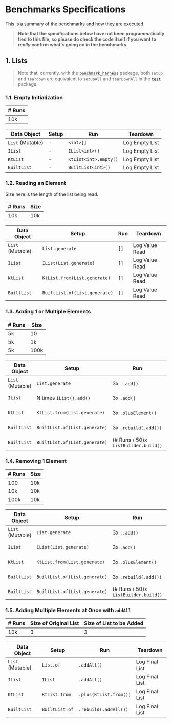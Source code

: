 # Benchmarks Specifications

This is a summary of the benchmarks and how they are executed.

> **Note that the specifications below have not been programmatically tied to this file, so please do check the code itself if you want to *really* confirm what's going on in the benchmarks.**

## 1. Lists

> Note that, currently, with the [`benchmark_harness`][benchmark_harness] package, both `setup` and `teardown` are equivalent to `setUpAll` and `tearDownAll` in the [`test`][test] package.


[benchmark_harness]: https://pub.dev/packages/benchmark_harness
[test]: https://pub.dev/packages/test

### 1.1. Empty Initialization

| # Runs |
| ------ |
| 10k    |

| Data Object      | Setup | Run                   | Teardown       |
| ---------------- | ----- | --------------------- | -------------- |
| `List` (Mutable) | -     | `<int>[]`             | Log Empty List |
| `IList`          | -     | `IList<int>()`        | Log Empty List |
| `KtList`         | -     | `KtList<int>.empty()` | Log Empty List |
| `BuiltList`      | -     | `BuiltList<int>()`    | Log Empty List |

### 1.2. Reading an Element

Size here is the length of the list being read.

| # Runs | Size |
| ------ | ---- |
| 10k    | 10k  |

| Data Object      | Setup                         | Run  | Teardown       |
| ---------------- | ----------------------------- | ---- | -------------- |
| `List` (Mutable) | `List.generate`               | `[]` | Log Value Read |
| `IList`          | `IList(List.generate)`        | `[]` | Log Value Read |
| `KtList`         | `KtList.from(List.generate)`  | `[]` | Log Value Read |
| `BuiltList`      | `BuiltList.of(List.generate)` | `[]` | Log Value Read |

### 1.3. Adding 1 or Multiple Elements

| # Runs | Size |
| ------ | ---- |
| 5k     | 10   |
| 5k     | 1k   |
| 5k     | 100k |

| Data Object      | Setup                         | Run                                  | Teardown       |
| ---------------- | ----------------------------- | ------------------------------------ | -------------- |
| `List` (Mutable) | `List.generate`               | 3x `..add()`                         | Log Final List |
| `IList`          | N times `IList().add()`       | 3x `.add()`                          | Log Final List |
| `KtList`         | `KtList.from(List.generate)`  | 3x `.plusElement()`                  | Log Final List |
| `BuiltList`      | `BuiltList.of(List.generate)` | 3x `.rebuild(.add())`                | Log Final List |
| `BuiltList`      | `BuiltList.of(List.generate)` | (# Runs / 50)x `ListBuilder.build()` | Log Final List |

### 1.4. Removing 1 Element

| # Runs | Size |
| ------ | ---- |
| 100    | 10k  |
| 10k    | 10k  |
| 100k   | 10k  |

| Data Object      | Setup                         | Run                                  | Teardown       |
| ---------------- | ----------------------------- | ------------------------------------ | -------------- |
| `List` (Mutable) | `List.generate`               | 3x `..add()`                         | Log Final List |
| `IList`          | `IList(List.generate)`        | 3x `.add()`                          | Log Final List |
| `KtList`         | `KtList.from(List.generate)`  | 3x `.plusElement()`                  | Log Final List |
| `BuiltList`      | `BuiltList.of(List.generate)` | 3x `.rebuild(.add())`                | Log Final List |
| `BuiltList`      | `BuiltList.of(List.generate)` | (# Runs / 50)x `ListBuilder.build()` | Log Final List |

### 1.5. Adding Multiple Elements at Once with `addAll`

| # Runs | Size of Original List | Size of List to be Added |
| ------ | --------------------- | ------------------------ |
| 10k    | 3                     | 3                        |

| Data Object      | Setup          | Run                    | Teardown       |
| ---------------- | -------------- | ---------------------- | -------------- |
| `List` (Mutable) | `List.of`      | `.addAll()`            | Log Final List |
| `IList`          | `IList`        | `.addAll()`            | Log Final List |
| `KtList`         | `KtList.from`  | `.plus(KtList.from())` | Log Final List |
| `BuiltList`      | `BuiltList.of` | `.rebuild(.addAll())`  | Log Final List |